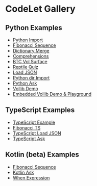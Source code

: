 # CodeLet Gallery

## Python Examples

* [Python Import](codelet-gallery/py_import)
* [Fibonacci Sequence](https://codelet.indri.ai/CodeLet-Gallery/fibonacci-v2)
* [Dictionary Merge](https://codelet.indri.ai/CodeLet-Gallery/dict-merge)
* [Comprehensions](https://codelet.indri.ai/CodeLet-Gallery/comprehensions)
* [BTC Vol Surface](https://codelet.indri.ai/CodeLet-Gallery/btc-vol-surface-v2)
* [Reptile Quiz](https://codelet.indri.ai/CodeLet-Gallery/reptile-quiz)
* [Load JSON](https://codelet.indri.ai/CodeLet-Gallery/load-json)
* [Python dir Import](https://codelet.indri.ai/CodeLet-Gallery/py-dir-import)
* [Python Ask](https://codelet.indri.ai/CodeLet-Gallery/py_ask)
* [Vollib Demo](https://codelet.indri.ai/codelet-gallery/vollib-demo)
* [Embedded Vollib Demo &amp; Playground](https://vollib.org/index.html#codelet-area)
<!---
* [Calling an External API](https://codelet.indri.ai/CodeLet-Gallery/call-api-py)
--->

## TypeScript Examples

* [TypeScript Example](https://codelet.indri.ai/CodeLet-Gallery/ts-simple-v2)
* [Fibonacci TS](https://codelet.indri.ai/CodeLet-Gallery/fibonacci-ts-v2)
* [TypeScript Load JSON](https://codelet.indri.ai/CodeLet-Gallery/ts-load-json)
* [TypeScript Ask](https://codelet.indri.ai/CodeLet-Gallery/ts-ask)

## Kotlin \(beta\) Examples

* [Fibonacci Sequence](https://codelet.indri.ai/CodeLet-Gallery/fibonacci-kt)
* [Kotlin Ask](https://codelet.indri.ai/CodeLet-Gallery/kt-ask)
* [When Expression](https://codelet.indri.ai/CodeLet-Gallery/when-kt)
  
